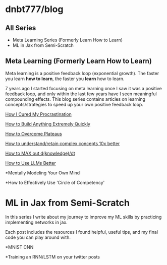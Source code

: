 # dnbt777/blog

## All Series
- Meta Learning Series (Formerly Learn How to Learn)
- ML in Jax from Semi-Scratch


## Meta Learning (Formerly Learn How to Learn)
Meta learning is a positive feedback loop (exponential growth). The faster you learn **how to learn**, the faster you **learn** how to learn.

7 years ago I started focusing on meta learning once I saw it was a positive feedback loop, and only within the last few years have I seen meaningful compounding effects. This blog series contains articles on learning concepts/strategies to speed up your own positive feedback loop.

[How I Cured My Procrastination](https://learnhowtolearn.org/how-i-cured-procrastination/)

[How to Build Anything Extremely Quickly](https://learnhowtolearn.org/how-to-build-extremely-quickly/)

[How to Overcome Plateaus](https://learnhowtolearn.org/how-to-overcome-plateaus/)

[How to understand/retain complex concepts 10x better](https://learnhowtolearn.org/how-to-understand-and-retain-any-concept-10x-better/)

[How to MAX out d(knowledge)/dt](https://learnhowtolearn.org/how-to-max-out-useful-knowledge/)

[How to Use LLMs Better](https://learnhowtolearn.org/wiki/how-to-use-llms-better/)

*Mentally Modeling Your Own Mind

*How to Effectively Use 'Circle of Competency'



# ML in Jax from Semi-Scratch
In this series I write about my journey to improve my ML skills by practicing implementing networks in jax.

Each post includes the resources I found helpful, useful tips, and my final code you can play around with.


*MNIST CNN

*Training an RNN/LSTM on your twitter posts
